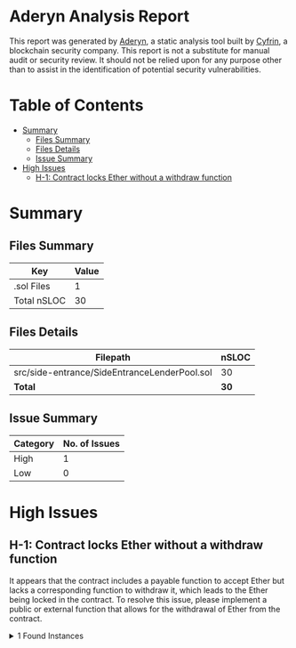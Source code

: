# Aderyn Analysis Report

This report was generated by [Aderyn](https://github.com/Cyfrin/aderyn), a static analysis tool built by [Cyfrin](https://cyfrin.io), a blockchain security company. This report is not a substitute for manual audit or security review. It should not be relied upon for any purpose other than to assist in the identification of potential security vulnerabilities.
# Table of Contents

- [Summary](#summary)
  - [Files Summary](#files-summary)
  - [Files Details](#files-details)
  - [Issue Summary](#issue-summary)
- [High Issues](#high-issues)
  - [H-1: Contract locks Ether without a withdraw function](#h-1-contract-locks-ether-without-a-withdraw-function)


# Summary

## Files Summary

| Key | Value |
| --- | --- |
| .sol Files | 1 |
| Total nSLOC | 30 |


## Files Details

| Filepath | nSLOC |
| --- | --- |
| src/side-entrance/SideEntranceLenderPool.sol | 30 |
| **Total** | **30** |


## Issue Summary

| Category | No. of Issues |
| --- | --- |
| High | 1 |
| Low | 0 |


# High Issues

## H-1: Contract locks Ether without a withdraw function

It appears that the contract includes a payable function to accept Ether but lacks a corresponding function to withdraw it, which leads to the Ether being locked in the contract. To resolve this issue, please implement a public or external function that allows for the withdrawal of Ether from the contract.

<details><summary>1 Found Instances</summary>


- Found in src/side-entrance/SideEntranceLenderPool.sol [Line: 11](src/side-entrance/SideEntranceLenderPool.sol#L11)

	```solidity
	contract SideEntranceLenderPool {
	```

</details>




